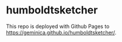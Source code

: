 # humboldtsketcher

This repo is deployed with Github Pages to <https://geminica.github.io/humboldtsketcher/>.
